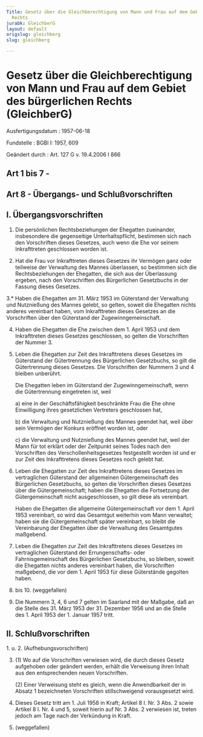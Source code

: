 ```yaml
---
Title: Gesetz über die Gleichberechtigung von Mann und Frau auf dem Gebiet des bürgerlichen
  Rechts
jurabk: GleichberG
layout: default
origslug: gleichberg
slug: gleichberg

---
```


# Gesetz über die Gleichberechtigung von Mann und Frau auf dem Gebiet des bürgerlichen Rechts (GleichberG)

Ausfertigungsdatum
:   1957-06-18

Fundstelle
:   BGBl I: 1957, 609

Geändert durch
:   Art. 127 G v. 19.4.2006 I 866


## Art 1 bis 7 - 



## Art 8 - Übergangs- und Schlußvorschriften



## I. Übergangsvorschriften


1.  Die persönlichen Rechtsbeziehungen der Ehegatten zueinander, insbesondere die gegenseitige Unterhaltspflicht, bestimmen sich nach den Vorschriften dieses Gesetzes, auch wenn die Ehe vor seinem Inkrafttreten geschlossen worden ist.


2.  Hat die Frau vor Inkrafttreten dieses Gesetzes ihr Vermögen ganz oder teilweise der Verwaltung des Mannes überlassen, so bestimmen sich die Rechtsbeziehungen der Ehegatten, die sich aus der Überlassung ergeben, nach den Vorschriften des Bürgerlichen Gesetzbuchs in der Fassung dieses Gesetzes.


3.\* Haben die Ehegatten am 31. März 1953 im Güterstand der Verwaltung und Nutznießung des Mannes gelebt, so gelten, soweit die Ehegatten nichts anderes vereinbart haben, vom Inkrafttreten dieses Gesetzes an die Vorschriften über den Güterstand der Zugewinngemeinschaft.


4.  Haben die Ehegatten die Ehe zwischen dem 1. April 1953 und dem Inkrafttreten dieses Gesetzes geschlossen, so gelten die Vorschriften der Nummer 3.


5.  Leben die Ehegatten zur Zeit des Inkrafttretens dieses Gesetzes im Güterstand der Gütertrennung des Bürgerlichen Gesetzbuchs, so gilt die Gütertrennung dieses Gesetzes. Die Vorschriften der Nummern 3 und 4 bleiben unberührt.

    Die Ehegatten leben im Güterstand der Zugewinngemeinschaft, wenn die Gütertrennung eingetreten ist, weil

    a)  eine in der Geschäftsfähigkeit beschränkte Frau die Ehe ohne Einwilligung ihres gesetzlichen Vertreters geschlossen hat,


    b)  die Verwaltung und Nutznießung des Mannes geendet hat, weil über sein Vermögen der Konkurs eröffnet worden ist, oder


    c)  die Verwaltung und Nutznießung des Mannes geendet hat, weil der Mann für tot erklärt oder der Zeitpunkt seines Todes nach den Vorschriften des Verschollenheitsgesetzes festgestellt worden ist und er zur Zeit des Inkrafttretens dieses Gesetzes noch gelebt hat.





6.  Leben die Ehegatten zur Zeit des Inkrafttretens dieses Gesetzes im vertraglichen Güterstand der allgemeinen Gütergemeinschaft des Bürgerlichen Gesetzbuchs, so gelten die Vorschriften dieses Gesetzes über die Gütergemeinschaft; haben die Ehegatten die Fortsetzung der Gütergemeinschaft nicht ausgeschlossen, so gilt diese als vereinbart.

    Haben die Ehegatten die allgemeine Gütergemeinschaft vor dem 1. April 1953 vereinbart, so wird das Gesamtgut weiterhin vom Mann verwaltet; haben sie die Gütergemeinschaft später vereinbart, so bleibt die Vereinbarung der Ehegatten über die Verwaltung des Gesamtgutes maßgebend.


7.  Leben die Ehegatten zur Zeit des Inkrafttretens dieses Gesetzes im vertraglichen Güterstand der Errungenschafts- oder Fahrnisgemeinschaft des Bürgerlichen Gesetzbuchs, so bleiben, soweit die Ehegatten nichts anderes vereinbart haben, die Vorschriften maßgebend, die vor dem 1. April 1953 für diese Güterstände gegolten haben.


8.  bis 10. (weggefallen)


11. Die Nummern 3, 4, 6 und 7 gelten im Saarland mit der Maßgabe, daß an die Stelle des 31. März 1953 der 31. Dezember 1956 und an die Stelle des 1. April 1953 der 1. Januar 1957 tritt.





## II. Schlußvorschriften

1\. u. 2. (Aufhebungsvorschriften)

3.  (1) Wo auf die Vorschriften verwiesen wird, die durch dieses Gesetz aufgehoben oder geändert werden, erhält die Verweisung ihren Inhalt aus den entsprechenden neuen Vorschriften.

    (2) Einer Verweisung steht es gleich, wenn die Anwendbarkeit der in Absatz 1 bezeichneten Vorschriften stillschweigend vorausgesetzt wird.


4.  Dieses Gesetz tritt am 1. Juli 1958 in Kraft; Artikel 8 I. Nr. 3 Abs. 2 sowie Artikel 8 I. Nr. 4 und 5, soweit hierin auf Nr. 3 Abs. 2 verwiesen ist, treten jedoch am Tage nach der Verkündung in Kraft.


5.  (weggefallen)





